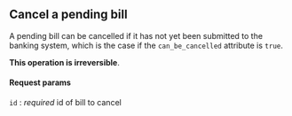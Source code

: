 ## Cancel a pending bill

A pending bill can be cancelled if it has not yet been submitted to the banking system, which is the case if the `can_be_cancelled` attribute is `true`.

**This operation is irreversible**.

#### Request params

`id`
:    _required_ id of bill to cancel